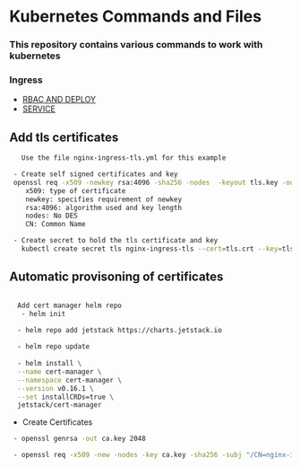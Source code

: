 # Kubernetes Commands and Files

### This repository contains various commands to work with kubernetes

### Ingress

- [RBAC AND DEPLOY](https://raw.githubusercontent.com/kubernetes/ingress-nginx/nginx-0.27.0/deploy/static/mandatory.yaml)
- [SERVICE](https://raw.githubusercontent.com/kubernetes/ingress-nginx/nginx-0.27.0/deploy/static/provider/cloud-generic.yaml)


## Add tls certificates
```sh
   Use the file nginx-ingress-tls.yml for this example

 - Create self signed certificates and key
 openssl req -x509 -newkey rsa:4096 -sha256 -nodes  -keyout tls.key -out tls.crt -subj "/CN=nginx-ingress.com" -days 365
    x509: type of certificate
    newkey: specifies requirement of newkey
    rsa:4096: algorithm used and key length
    nodes: No DES
    CN: Common Name

 - Create secret to hold the tls certificate and key
   kubectl create secret tls nginx-ingress-tls --cert=tls.crt --key=tls.key

```

## Automatic provisoning of certificates
```sh

  Add cert manager helm repo 
   - helm init 

  - helm repo add jetstack https://charts.jetstack.io
 
  - helm repo update
  
  - helm install \
  --name cert-manager \
  --namespace cert-manager \
  --version v0.16.1 \
  --set installCRDs=true \
  jetstack/cert-manager  

```
- Create Certificates

```sh
 - openssl genrsa -out ca.key 2048

 - openssl req -x509 -new -nodes -key ca.key -sha256 -subj "/CN=nginx-ingress.com" -days 1024 -out ca.crt -extensions v3_ca  -config openssl-ca.cnf
```
